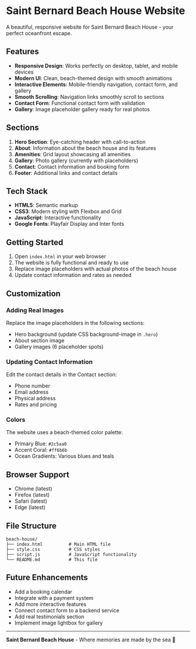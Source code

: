 # Saint Bernard Beach House Website

A beautiful, responsive website for Saint Bernard Beach House - your perfect oceanfront escape.

## Features

- **Responsive Design**: Works perfectly on desktop, tablet, and mobile devices
- **Modern UI**: Clean, beach-themed design with smooth animations
- **Interactive Elements**: Mobile-friendly navigation, contact form, and gallery
- **Smooth Scrolling**: Navigation links smoothly scroll to sections
- **Contact Form**: Functional contact form with validation
- **Gallery**: Image placeholder gallery ready for real photos

## Sections

1. **Hero Section**: Eye-catching header with call-to-action
2. **About**: Information about the beach house and its features
3. **Amenities**: Grid layout showcasing all amenities
4. **Gallery**: Photo gallery (currently with placeholders)
5. **Contact**: Contact information and booking form
6. **Footer**: Additional links and contact details

## Tech Stack

- **HTML5**: Semantic markup
- **CSS3**: Modern styling with Flexbox and Grid
- **JavaScript**: Interactive functionality
- **Google Fonts**: Playfair Display and Inter fonts

## Getting Started

1. Open `index.html` in your web browser
2. The website is fully functional and ready to use
3. Replace image placeholders with actual photos of the beach house
4. Update contact information and rates as needed

## Customization

### Adding Real Images
Replace the image placeholders in the following sections:
- Hero background (update CSS background-image in `.hero`)
- About section image
- Gallery images (6 placeholder spots)

### Updating Contact Information
Edit the contact details in the Contact section:
- Phone number
- Email address
- Physical address
- Rates and pricing

### Colors
The website uses a beach-themed color palette:
- Primary Blue: `#2c5aa0`
- Accent Coral: `#ff6b6b`
- Ocean Gradients: Various blues and teals

## Browser Support

- Chrome (latest)
- Firefox (latest)
- Safari (latest)
- Edge (latest)

## File Structure

```
beach-house/
├── index.html          # Main HTML file
├── style.css           # CSS styles
├── script.js           # JavaScript functionality
└── README.md           # This file
```

## Future Enhancements

- Add a booking calendar
- Integrate with a payment system
- Add more interactive features
- Connect contact form to a backend service
- Add real testimonials section
- Implement image lightbox for gallery

---

**Saint Bernard Beach House** - Where memories are made by the sea 🌊